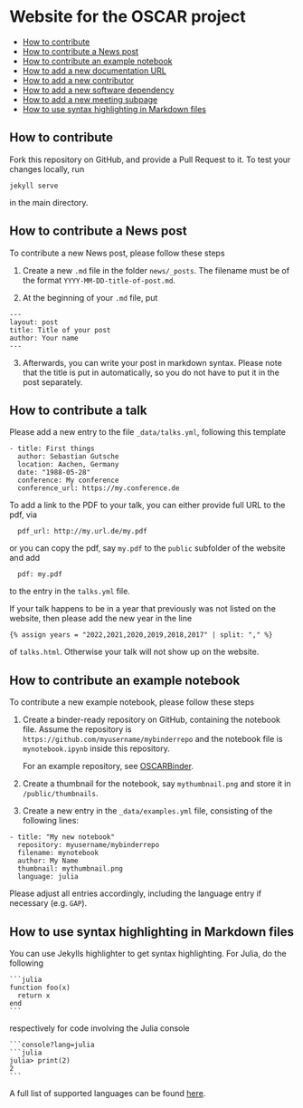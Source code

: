 # Website for the OSCAR project

- [How to contribute](#how-to-contribute)
- [How to contribute a News post](#how-to-contribute-a-news-post)
- [How to contribute an example notebook](#how-to-contribute-an-example-notebook)
- [How to add a new documentation URL](#how-to-add-a-new-documentation-url)
- [How to add a new contributor](#how-to-add-a-new-contributor)
- [How to add a new software dependency](#how-to-add-a-new-software-dependency)
- [How to add a new meeting subpage](#how-to-add-a-new-meeting-subpage)
- [How to use syntax highlighting in Markdown files](#how-to-use-syntax-highlighting-in-markdown-files)

## How to contribute

Fork this repository on GitHub, and provide a Pull Request to it.
To test your changes locally, run
```
jekyll serve
```
in the main directory.

## How to contribute a News post

To contribute a new News post, please follow these steps

1. Create a new `.md` file in the folder `news/_posts`. The filename
   must be of the format `YYYY-MM-DD-title-of-post.md`.

2. At the beginning of your `.md` file, put
```
---
layout: post
title: Title of your post
author: Your name
---
```
3. Afterwards, you can write your post in markdown syntax. Please note that the title
   is put in automatically, so you do not have to put it in the post separately.


## How to contribute a talk

Please add a new entry to the file `_data/talks.yml`, following this template
```
- title: First things
  author: Sebastian Gutsche
  location: Aachen, Germany
  date: "1988-05-28"
  conference: My conference
  conference_url: https://my.conference.de
```

To add a link to the PDF to your talk, you can either provide full
URL to the pdf, via
```
  pdf_url: http://my.url.de/my.pdf
```
or you can copy the pdf, say `my.pdf` to the `public` subfolder of the website and add
```
  pdf: my.pdf
```
to the entry in the `talks.yml` file.

If your talk happens to be in a year that previously was not listed on the
website, then please add the new year in the line
```
{% assign years = "2022,2021,2020,2019,2018,2017" | split: "," %}
```
of `talks.html`. Otherwise your talk will not show up on the website.

## How to contribute an example notebook

To contribute a new example notebook, please follow these steps

1. Create a binder-ready repository on GitHub, containing the notebook file.
   Assume the repository is `https://github.com/myusername/mybinderrepo`
   and the notebook file is `mynotebook.ipynb` inside this repository.

   For an example repository, see [OSCARBinder](https://github.com/oscar-system/OSCARBinder).

2. Create a thumbnail for the notebook, say `mythumbnail.png` and store it in `/public/thumbnails`.

3. Create a new entry in the `_data/examples.yml` file, consisting of the following lines:
```
- title: "My new notebook"
  repository: myusername/mybinderrepo
  filename: mynotebook
  author: My Name
  thumbnail: mythumbnail.png
  language: julia

```
Please adjust all entries accordingly, including the language entry if necessary (e.g. `GAP`).

## How to use syntax highlighting in Markdown files

You can use Jekylls highlighter to get syntax highlighting.
For Julia, do the following
````
```julia
function foo(x)
  return x
end
```
````
respectively for code involving the Julia console
````
```console?lang=julia
```julia
julia> print(2)
2
```
````

A full list of supported languages can be found [here](https://haisum.github.io/2014/11/07/jekyll-pygments-supported-highlighters/).

